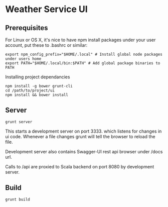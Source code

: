 # Weather Service UI

## Prerequisites

For Linux or OS X, it's nice to have npm install packages under your user account, put these to .bashrc or similar:
```
export npm_config_prefix="$HOME/.local" # Install global node packages under users home
export PATH="$HOME/.local/bin:$PATH" # Add global package binaries to PATH
```

Installing project dependancies
```
npm install -g bower grunt-cli
cd /path/to/project/ui
npm install && bower install
```

## Server
``grunt server``

This starts a development server on port 3333.
which listens for changes in ui code. Whenever a file changes grunt will tell the browser to reload
the file.

Development server also contains Swagger-UI rest api browser under /docs url.

Calls to /api are proxied to Scala backend on port 8080 by development server.

## Build
``grunt build``